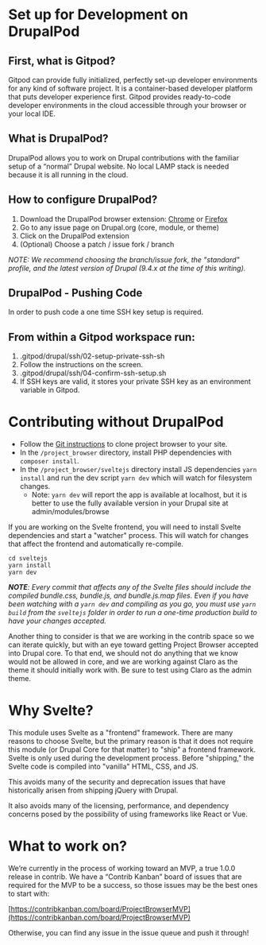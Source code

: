 # Set up for Development on DrupalPod

## First, what is Gitpod?
Gitpod can provide fully initialized, perfectly set-up developer environments
for any kind of software project. It is a container-based developer platform
that puts developer experience first. Gitpod provides ready-to-code developer
environments in the cloud accessible through your browser or your local IDE.

## What is DrupalPod?
DrupalPod allows you to work on Drupal contributions with the familiar setup of 
a “normal” Drupal website. No local LAMP stack is needed because it is all 
running in the cloud.

## How to configure DrupalPod?
1. Download the DrupalPod browser extension:
[Chrome](https://chrome.google.com/webstore/detail/drupalpod-helper-extensio/pjfjhkcfkhbemnbpkakjhmboacefmjjl?hl=en)
or [Firefox](https://addons.mozilla.org/en-US/firefox/addon/drupalpod)
2. Go to any issue page on Drupal.org (core, module, or theme)
3. Click on the DrupalPod extension
4. (Optional) Choose a patch / issue fork / branch

_NOTE: We recommend choosing the branch/issue fork, the "standard" profile, and
the latest version of Drupal (9.4.x at the time of this writing)._

## DrupalPod - Pushing Code
In order to push code a one time SSH key setup is required.

## From within a Gitpod workspace run:
1.  .gitpod/drupal/ssh/02-setup-private-ssh-sh
2.  Follow the instructions on the screen.
3.  .gitpod/drupal/ssh/04-confirm-ssh-setup.sh
4.  If SSH keys are valid, it stores your private SSH key as an environment
variable in Gitpod.

# Contributing without DrupalPod

-   Follow the [Git instructions](https://www.drupal.org/project/project_browser/git-instructions)
to clone project browser to your site.
-   In the `/project_browser` directory, install PHP dependencies with `composer
install`.
-   In the `/project_browser/sveltejs` directory install JS dependencies `yarn
install` and run the dev script `yarn dev` which will watch for filesystem
changes.
    -   Note: `yarn dev` will report the app is available at localhost,
    but it is better to use the fully available version in your Drupal site 
    at admin/modules/browse

If you are working on the Svelte frontend, you will need to install Svelte 
dependencies and start a "watcher" process. This will watch for changes that
affect the frontend and automatically re-compile.

```
cd sveltejs
yarn install
yarn dev
```

*__NOTE__: Every commit that affects any of the Svelte files should include the
compiled bundle.css, bundle.js, and bundle.js.map files. Even if you have been
watching with a `yarn dev` and compiling as you go, you must use `yarn build`
from the `sveltejs` folder in order to run a one-time production build to 
have your changes accepted.*

Another thing to consider is that we are working in the contrib space so we can
iterate quickly, but with an eye toward getting Project Browser accepted into
Drupal core. To that end, we should not do anything that we know would not be
allowed in core, and we are working against Claro as the theme it should
initially work with. Be sure to test using Claro as the admin theme.

# Why Svelte?

This module uses Svelte as a "frontend" framework. There are many reasons to
choose Svelte, but the primary reason is that it does not require this module
(or Drupal Core for that matter) to "ship" a frontend framework. Svelte is only
used during the development process. Before "shipping," the Svelte code is
compiled into "vanilla" HTML, CSS, and JS.

This avoids many of the security and deprecation issues that have historically
arisen from shipping jQuery with Drupal.

It also avoids many of the licensing, performance, and dependency concerns posed
by the possibility of using frameworks like React or Vue.


# What to work on?

We’re currently in the process of working toward an MVP, a true 1.0.0 release in
contrib. We have a “Contrib Kanban” board of issues that are required for the
MVP to be a success, so those issues may be the best ones to start with:

[https://contribkanban.com/board/ProjectBrowserMVP](https://contribkanban.com/board/ProjectBrowserMVP)

Otherwise, you can find any issue in the issue queue and push it through!

